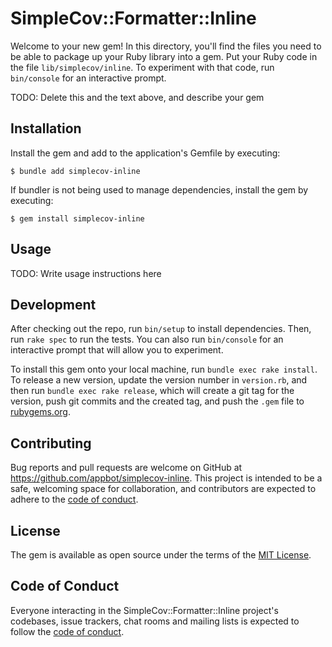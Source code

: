 # SimpleCov::Formatter::Inline

Welcome to your new gem! In this directory, you'll find the files you need to be able to package up your Ruby library into a gem. Put your Ruby code in the file `lib/simplecov/inline`. To experiment with that code, run `bin/console` for an interactive prompt.

TODO: Delete this and the text above, and describe your gem

## Installation

Install the gem and add to the application's Gemfile by executing:

    $ bundle add simplecov-inline

If bundler is not being used to manage dependencies, install the gem by executing:

    $ gem install simplecov-inline

## Usage

TODO: Write usage instructions here

## Development

After checking out the repo, run `bin/setup` to install dependencies. Then, run `rake spec` to run the tests. You can also run `bin/console` for an interactive prompt that will allow you to experiment.

To install this gem onto your local machine, run `bundle exec rake install`. To release a new version, update the version number in `version.rb`, and then run `bundle exec rake release`, which will create a git tag for the version, push git commits and the created tag, and push the `.gem` file to [rubygems.org](https://rubygems.org).

## Contributing

Bug reports and pull requests are welcome on GitHub at https://github.com/appbot/simplecov-inline. This project is intended to be a safe, welcoming space for collaboration, and contributors are expected to adhere to the [code of conduct](https://github.com/appbot/simplecov-inline/blob/main/CODE_OF_CONDUCT.md).

## License

The gem is available as open source under the terms of the [MIT License](https://opensource.org/licenses/MIT).

## Code of Conduct

Everyone interacting in the SimpleCov::Formatter::Inline project's codebases, issue trackers, chat rooms and mailing lists is expected to follow the [code of conduct](https://github.com/appbot/simplecov-inline/blob/main/CODE_OF_CONDUCT.md).
